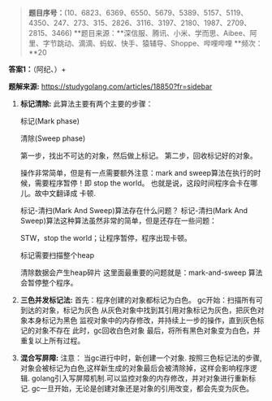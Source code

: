 > **题目序号：**(10、6823、6369、6550、5679、5389、5157、5119、4350、247、273、315、2826、3116、3197、2180、1987、2709、2815、3466)
> **题目来源：**深信服、腾讯、小米、学而思、Aibee、阿里、字节跳动、滴滴、蚂蚁、快手、猿辅导、Shoppe、哔哩哔哩
> **频次：**20

**答案1：**（阿纪、）+

**题解来源:** https://studygolang.com/articles/18850?fr=sidebar

1. **标记清除:**
       此算法主要有两个主要的步骤：

   标记(Mark phase)

   清除(Sweep phase)

   第一步，找出不可达的对象，然后做上标记。
   第二步，回收标记好的对象。

   操作非常简单，但是有一点需要额外注意：mark and sweep算法在执行的时候，需要程序暂停！即 stop the world。
   也就是说，这段时间程序会卡在哪儿。故中文翻译成 卡顿.

   标记-清扫(Mark And Sweep)算法存在什么问题？
   标记-清扫(Mark And Sweep)算法这种算法虽然非常的简单，但是还存在一些问题：

   STW，stop the world；让程序暂停，程序出现卡顿。

   标记需要扫描整个heap

   清除数据会产生heap碎片
   这里面最重要的问题就是：mark-and-sweep 算法会暂停整个程序。

2. **三色并发标记法:**
   首先：程序创建的对象都标记为白色。
   gc开始：扫描所有可到达的对象，标记为灰色
   从灰色对象中找到其引用对象标记为灰色，把灰色对象本身标记为黑色
   监视对象中的内存修改，并持续上一步的操作，直到灰色标记的对象不存在
   此时，gc回收白色对象
   最后，将所有黑色对象变为白色，并重复以上所有过程。

3. **混合写屏障:**
       注意：
       当gc进行中时，新创建一个对象. 按照三色标记法的步骤,对象会被标记为白色,这样新生成的对象最后会被清除掉，这样会影响程序逻辑.
       golang引入写屏障机制.可以监控对象的内存修改，并对对象进行重新标记.
       gc一旦开始，无论是创建对象还是对象的引用改变，都会先变为灰色。